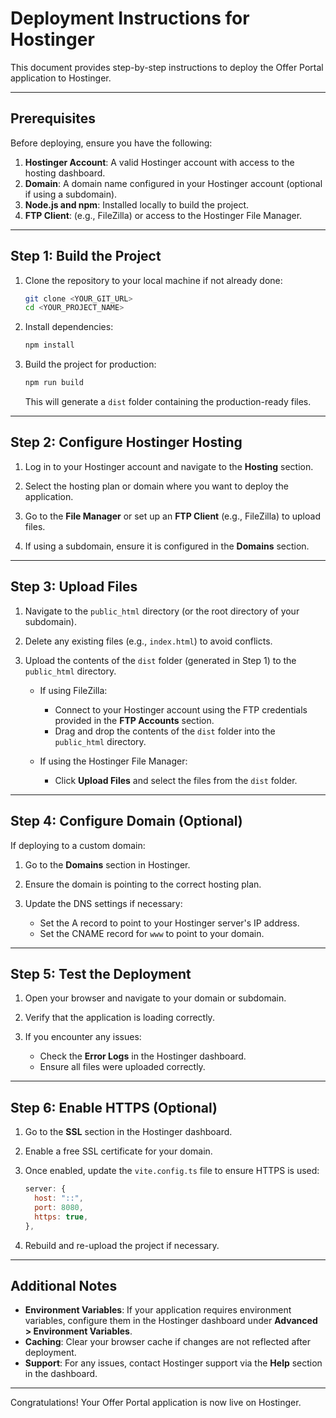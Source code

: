 # Deployment Instructions for Hostinger

This document provides step-by-step instructions to deploy the Offer Portal application to Hostinger.

---

## Prerequisites

Before deploying, ensure you have the following:

1. **Hostinger Account**: A valid Hostinger account with access to the hosting dashboard.
2. **Domain**: A domain name configured in your Hostinger account (optional if using a subdomain).
3. **Node.js and npm**: Installed locally to build the project.
4. **FTP Client**: (e.g., FileZilla) or access to the Hostinger File Manager.

---

## Step 1: Build the Project

1. Clone the repository to your local machine if not already done:
   ```bash
   git clone <YOUR_GIT_URL>
   cd <YOUR_PROJECT_NAME>
   ```

2. Install dependencies:
   ```bash
   npm install
   ```

3. Build the project for production:
   ```bash
   npm run build
   ```

   This will generate a `dist` folder containing the production-ready files.

---

## Step 2: Configure Hostinger Hosting

1. Log in to your Hostinger account and navigate to the **Hosting** section.

2. Select the hosting plan or domain where you want to deploy the application.

3. Go to the **File Manager** or set up an **FTP Client** (e.g., FileZilla) to upload files.

4. If using a subdomain, ensure it is configured in the **Domains** section.

---

## Step 3: Upload Files

1. Navigate to the `public_html` directory (or the root directory of your subdomain).

2. Delete any existing files (e.g., `index.html`) to avoid conflicts.

3. Upload the contents of the `dist` folder (generated in Step 1) to the `public_html` directory.

   - If using FileZilla:
     - Connect to your Hostinger account using the FTP credentials provided in the **FTP Accounts** section.
     - Drag and drop the contents of the `dist` folder into the `public_html` directory.

   - If using the Hostinger File Manager:
     - Click **Upload Files** and select the files from the `dist` folder.

---

## Step 4: Configure Domain (Optional)

If deploying to a custom domain:

1. Go to the **Domains** section in Hostinger.

2. Ensure the domain is pointing to the correct hosting plan.

3. Update the DNS settings if necessary:
   - Set the A record to point to your Hostinger server's IP address.
   - Set the CNAME record for `www` to point to your domain.

---

## Step 5: Test the Deployment

1. Open your browser and navigate to your domain or subdomain.

2. Verify that the application is loading correctly.

3. If you encounter any issues:
   - Check the **Error Logs** in the Hostinger dashboard.
   - Ensure all files were uploaded correctly.

---

## Step 6: Enable HTTPS (Optional)

1. Go to the **SSL** section in the Hostinger dashboard.

2. Enable a free SSL certificate for your domain.

3. Once enabled, update the `vite.config.ts` file to ensure HTTPS is used:
   ```javascript
   server: {
     host: "::",
     port: 8080,
     https: true,
   },
   ```

4. Rebuild and re-upload the project if necessary.

---

## Additional Notes

- **Environment Variables**: If your application requires environment variables, configure them in the Hostinger dashboard under **Advanced > Environment Variables**.
- **Caching**: Clear your browser cache if changes are not reflected after deployment.
- **Support**: For any issues, contact Hostinger support via the **Help** section in the dashboard.

---

Congratulations! Your Offer Portal application is now live on Hostinger.
